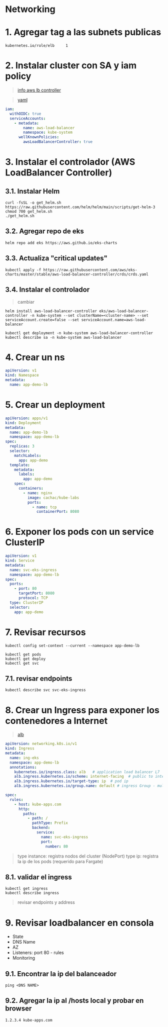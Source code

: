 # Networking <!-- omit in toc -->


# 1. Agregar tag a las subnets publicas
```
kubernetes.io/role/elb     1
```
# 2. Instalar cluster con SA y iam policy
> [info aws lb controller](https://docs.aws.amazon.com/eks/latest/userguide/aws-load-balancer-controller.html)

> [yaml](./assets/cluster/loadbalancer.yaml)

```yaml
iam:
  withOIDC: true
  serviceAccounts:
    - metadata:
        name: aws-load-balancer
        namespace: kube-system
      wellKnownPolicies:
        awsLoadBalancerController: true
```
# 3. Instalar el controlador (AWS LoadBalancer Controller)
## 3.1. Instalar Helm
```
curl -fsSL -o get_helm.sh https://raw.githubusercontent.com/helm/helm/main/scripts/get-helm-3
chmod 700 get_helm.sh
./get_helm.sh
```

## 3.2. Agregar repo de eks
```
helm repo add eks https://aws.github.io/eks-charts
```

## 3.3. Actualiza "critical updates"
```
kubectl apply -f https://raw.githubusercontent.com/aws/eks-charts/master/stable/aws-load-balancer-controller/crds/crds.yaml
```

## 3.4. Instalar el controlador
> cambiar <cluster-name>
```
helm install aws-load-balancer-controller eks/aws-load-balancer-controller -n kube-system --set clusterName=<cluster-name> --set serviceAccount.create=false --set serviceAccount.name=aws-load-balancer

kubectl get deployment -n kube-system aws-load-balancer-controller
kubectl describe sa -n kube-system aws-load-balancer
```
# 4. Crear un ns
```yaml
apiVersion: v1
kind: Namespace
metadata:
  name: app-demo-lb
```

# 5. Crear un deployment
```yaml
apiVersion: apps/v1
kind: Deployment
metadata:
  name: app-demo-lb
  namespace: app-demo-lb
spec:
  replicas: 3
  selector:
    matchLabels:
      app: app-demo
  template:
    metadata:
      labels:
        app: app-demo
    spec:
      containers:
        - name: nginx
          image: cachac/kube-labs
          ports:
            - name: tcp
              containerPort: 8080
```

# 6. Exponer los pods con un service ClusterIP
```yaml
apiVersion: v1
kind: Service
metadata:
  name: svc-eks-ingress
  namespace: app-demo-lb
spec:
  ports:
    - port: 80
      targetPort: 8080
      protocol: TCP
  type: ClusterIP
  selector:
    app: app-demo
```

# 7. Revisar recursos
```
kubectl config set-context --current --namespace app-demo-lb

kubectl get pods
kubectl get deploy
kubectl get svc

```
## 7.1. revisar endpoints
```
kubectl describe svc svc-eks-ingress
```

# 8. Crear un Ingress para exponer los contenedores a Internet
> [alb](https://docs.amazonaws.cn/en_us/eks/latest/userguide/alb-ingress.html)
```yaml
apiVersion: networking.k8s.io/v1
kind: Ingress
metadata:
  name: ing-eks
  namespace: app-demo-lb
  annotations:
    kubernetes.io/ingress.class: alb   # application load balancer L7
    alb.ingress.kubernetes.io/scheme: internet-facing  # public to internet
    alb.ingress.kubernetes.io/target-type: ip  # pod ip
    alb.ingress.kubernetes.io/group.name: default # ingress Group - multi resources

spec:
  rules:
    - host: kube-apps.com
      http:
        paths:
          - path: /
            pathType: Prefix
            backend:
              service:
                name: svc-eks-ingress
                port:
                  number: 80
```
> type instance: registra nodos del cluster (NodePort)
> type ip: registra la ip de los pods (requerido para Fargate)

## 8.1. validar el ingress
```
kubectl get ingress
kubectl describe ingress
```
> revisar endpoints y address

# 9. Revisar loadbalancer en consola
- State
- DNS Name
- AZ
- Listeners: port 80 - rules
- Monitoring

## 9.1. Encontrar la ip del balanceador
```
ping <DNS NAME>
```

## 9.2. Agregar la ip al /hosts local y probar en browser
```
1.2.3.4 kube-apps.com
```

